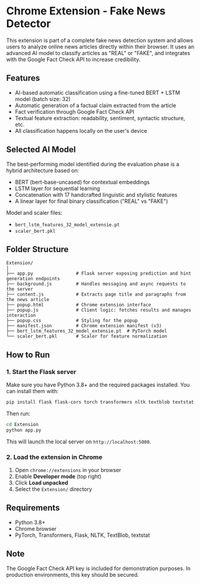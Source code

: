# Chrome Extension - Fake News Detector

This extension is part of a complete fake news detection system and allows users to analyze online news articles directly within their browser. It uses an advanced AI model to classify articles as "REAL" or "FAKE", and integrates with the Google Fact Check API to increase credibility.

## Features

- AI-based automatic classification using a fine-tuned BERT + LSTM model (batch size: 32)
- Automatic generation of a factual claim extracted from the article
- Fact verification through Google Fact Check API
- Textual feature extraction: readability, sentiment, syntactic structure, etc.
- All classification happens locally on the user's device

## Selected AI Model

The best-performing model identified during the evaluation phase is a hybrid architecture based on:
- BERT (bert-base-uncased) for contextual embeddings
- LSTM layer for sequential learning
- Concatenation with 17 handcrafted linguistic and stylistic features
- A linear layer for final binary classification ("REAL" vs "FAKE")

Model and scaler files:
- `bert_lstm_features_32_model_extensie.pt`
- `scaler_bert.pkl`

## Folder Structure

```
Extension/
│
├── app.py                # Flask server exposing prediction and hint generation endpoints
├── background.js         # Handles messaging and async requests to the server
├── content.js            # Extracts page title and paragraphs from the news article
├── popup.html            # Chrome extension interface
├── popup.js              # Client logic: fetches results and manages interaction
├── popup.css             # Styling for the popup
├── manifest.json         # Chrome extension manifest (v3)
├── bert_lstm_features_32_model_extensie.pt  # PyTorch model
└── scaler_bert.pkl       # Scaler for feature normalization
```

## How to Run

### 1. Start the Flask server

Make sure you have Python 3.8+ and the required packages installed. You can install them with:

```bash
pip install flask flask-cors torch transformers nltk textblob textstat joblib
```

Then run:

```bash
cd Extension
python app.py
```

This will launch the local server on `http://localhost:5000`.

### 2. Load the extension in Chrome

1. Open `chrome://extensions` in your browser
2. Enable **Developer mode** (top right)
3. Click **Load unpacked**
4. Select the `Extension/` directory

## Requirements

- Python 3.8+
- Chrome browser
- PyTorch, Transformers, Flask, NLTK, TextBlob, textstat

## Note

The Google Fact Check API key is included for demonstration purposes. In production environments, this key should be secured.


